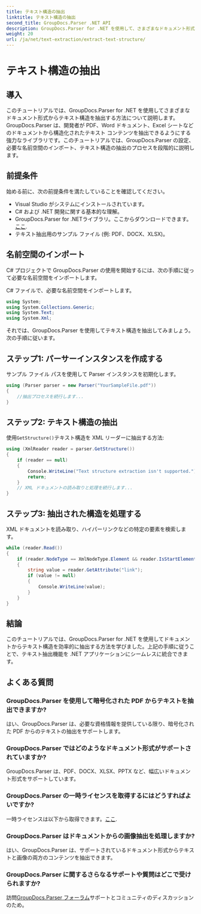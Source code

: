 ```yaml
---
title: テキスト構造の抽出
linktitle: テキスト構造の抽出
second_title: GroupDocs.Parser .NET API
description: GroupDocs.Parser for .NET を使用して、さまざまなドキュメント形式からテキスト構造を抽出する方法を学習します。コード例を含むステップバイステップのチュートリアルです。
weight: 20
url: /ja/net/text-extraction/extract-text-structure/
---
```


# テキスト構造の抽出

## 導入
このチュートリアルでは、GroupDocs.Parser for .NET を使用してさまざまなドキュメント形式からテキスト構造を抽出する方法について説明します。GroupDocs.Parser は、開発者が PDF、Word ドキュメント、Excel シートなどのドキュメントから構造化されたテキスト コンテンツを抽出できるようにする強力なライブラリです。このチュートリアルでは、GroupDocs.Parser の設定、必要な名前空間のインポート、テキスト構造の抽出のプロセスを段階的に説明します。
## 前提条件
始める前に、次の前提条件を満たしていることを確認してください。
- Visual Studio がシステムにインストールされています。
- C# および .NET 開発に関する基本的な理解。
-  GroupDocs.Parser for .NETライブラリ。ここからダウンロードできます。[ここ](https://releases.groupdocs.com/parser/net/).
- テキスト抽出用のサンプル ファイル (例: PDF、DOCX、XLSX)。
## 名前空間のインポート
C# プロジェクトで GroupDocs.Parser の使用を開始するには、次の手順に従って必要な名前空間をインポートします。

C# ファイルで、必要な名前空間をインポートします。
```csharp
using System;
using System.Collections.Generic;
using System.Text;
using System.Xml;
```
それでは、GroupDocs.Parser を使用してテキスト構造を抽出してみましょう。次の手順に従います。
## ステップ1: パーサーインスタンスを作成する
サンプル ファイル パスを使用して Parser インスタンスを初期化します。
```csharp
using (Parser parser = new Parser("YourSampleFile.pdf"))
{
    //抽出プロセスを続行します...
}
```
## ステップ2: テキスト構造の抽出
使用`GetStructure()`テキスト構造を XML リーダーに抽出する方法:
```csharp
using (XmlReader reader = parser.GetStructure())
{
    if (reader == null)
    {
        Console.WriteLine("Text structure extraction isn't supported.");
        return;
    }
    // XML ドキュメントの読み取りと処理を続行します...
}
```
## ステップ3: 抽出された構造を処理する
XML ドキュメントを読み取り、ハイパーリンクなどの特定の要素を検索します。
```csharp
while (reader.Read())
{
    if (reader.NodeType == XmlNodeType.Element && reader.IsStartElement() && reader.Name.ToLowerInvariant() == "hyperlink")
    {
        string value = reader.GetAttribute("link");
        if (value != null)
        {
            Console.WriteLine(value);
        }
    }
}
```
## 結論
このチュートリアルでは、GroupDocs.Parser for .NET を使用してドキュメントからテキスト構造を効率的に抽出する方法を学びました。上記の手順に従うことで、テキスト抽出機能を .NET アプリケーションにシームレスに統合できます。

## よくある質問
### GroupDocs.Parser を使用して暗号化された PDF からテキストを抽出できますか?
はい、GroupDocs.Parser は、必要な資格情報を提供している限り、暗号化された PDF からのテキストの抽出をサポートします。
### GroupDocs.Parser ではどのようなドキュメント形式がサポートされていますか?
GroupDocs.Parser は、PDF、DOCX、XLSX、PPTX など、幅広いドキュメント形式をサポートしています。
### GroupDocs.Parser の一時ライセンスを取得するにはどうすればよいですか?
一時ライセンスは以下から取得できます。[ここ](https://purchase.groupdocs.com/temporary-license/).
### GroupDocs.Parser はドキュメントからの画像抽出を処理しますか?
はい、GroupDocs.Parser は、サポートされているドキュメント形式からテキストと画像の両方のコンテンツを抽出できます。
### GroupDocs.Parser に関するさらなるサポートや質問はどこで受けられますか?
訪問[GroupDocs.Parser フォーラム](https://forum.groupdocs.com/c/parser/17)サポートとコミュニティのディスカッションのため。